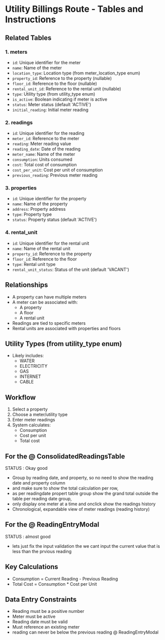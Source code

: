 # Utility Billings Route - Tables and Instructions

## Related Tables

### 1. meters
- `id`: Unique identifier for the meter
- `name`: Name of the meter
- `location_type`: Location type (from meter_location_type enum)
- `property_id`: Reference to the property (nullable)
- `floor_id`: Reference to the floor (nullable)
- `rental_unit_id`: Reference to the rental unit (nullable)
- `type`: Utility type (from utility_type enum)
- `is_active`: Boolean indicating if meter is active
- `status`: Meter status (default 'ACTIVE')
- `initial_reading`: Initial meter reading

### 2. readings
- `id`: Unique identifier for the reading
- `meter_id`: Reference to the meter
- `reading`: Meter reading value
- `reading_date`: Date of the reading
- `meter_name`: Name of the meter
- `consumption`: Units consumed
- `cost`: Total cost of consumption
- `cost_per_unit`: Cost per unit of consumption
- `previous_reading`: Previous meter reading

### 3. properties
- `id`: Unique identifier for the property
- `name`: Name of the property
- `address`: Property address
- `type`: Property type
- `status`: Property status (default 'ACTIVE')

### 4. rental_unit
- `id`: Unique identifier for the rental unit
- `name`: Name of the rental unit
- `property_id`: Reference to the property
- `floor_id`: Reference to the floor
- `type`: Rental unit type
- `rental_unit_status`: Status of the unit (default 'VACANT')



## Relationships
- A property can have multiple meters
- A meter can be associated with:
  - A property
  - A floor
  - A rental unit
- Readings are tied to specific meters
- Rental units are associated with properties and floors

## Utility Types (from utility_type enum)
- Likely includes:
  - WATER
  - ELECTRICITY
  - GAS
  - INTERNET
  - CABLE

## Workflow
1. Select a property
2. Choose a meter/utility type
3. Enter meter readings
4. System calculates:
   - Consumption
   - Cost per unit
   - Total cost

## For the @ ConsolidatedReadingsTable
STATUS : Okay good
- Group by reading date, and property, so no need to show the reading date and property column
- and make sure to show the total calculation per row,
- as per readingdate propert table group show the grand total outside the table per reading date group,
- only display one meter at a time and onclick show the readings history
- Chronological, expandable view of meter readings (reading history)

## For the @ ReadingEntryModal
STATUS : almost good
- lets just fix the input validation the we cant input the current value that is less than the prvious reading


## Key Calculations
- Consumption = Current Reading - Previous Reading
- Total Cost = Consumption * Cost per Unit

## Data Entry Constraints
- Reading must be a positive number
- Meter must be active
- Reading date must be valid
- Must reference an existing meter
- reading can never be below the previous reading  @ ReadingEntryModal
